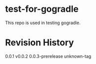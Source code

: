 # test-for-gogradle

This repo is used in testing gogradle.

# Revision History
0.0.1
v0.0.2
0.0.3-prerelease
unknown-tag
